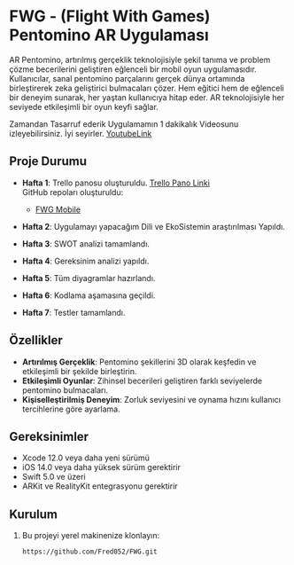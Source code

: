 # FWG - (Flight With Games) Pentomino AR Uygulaması

AR Pentomino, artırılmış gerçeklik teknolojisiyle şekil tanıma ve problem çözme becerilerini geliştiren eğlenceli bir mobil oyun uygulamasıdır. Kullanıcılar, sanal pentomino parçalarını gerçek dünya ortamında birleştirerek zeka geliştirici bulmacaları çözer. Hem eğitici hem de eğlenceli bir deneyim sunarak, her yaştan kullanıcıya hitap eder. AR teknolojisiyle her seviyede etkileşimli bir oyun keyfi sağlar.


Zamandan Tasarruf ederik Uygulamamın 1 dakikalık Videosunu izleyebilirsiniz. İyi seyirler. [YoutubeLink](https://youtube.com/shorts/M_i4Hx7siJI?feature=share)


## Proje Durumu

- **Hafta 1**: Trello panosu oluşturuldu. [Trello Pano Linki](https://trello.com/b/MQSRDi44/fwg)  
  GitHub repoları oluşturuldu:   
  - [FWG Mobile](https://github.com/Fred052/FWG)

- **Hafta 2**: Uygulamayı yapacağım Dili ve EkoSistemin araştırılması Yapıldı.

- **Hafta 3**: SWOT analizi tamamlandı.

- **Hafta 4**: Gereksinim analizi yapıldı.

- **Hafta 5**: Tüm diyagramlar hazırlandı.

- **Hafta 6**: Kodlama aşamasına geçildi.

- **Hafta 7**: Testler tamamlandı.

## Özellikler

- **Artırılmış Gerçeklik**: Pentomino şekillerini 3D olarak keşfedin ve etkileşimli bir şekilde birleştirin.
- **Etkileşimli Oyunlar**: Zihinsel becerileri geliştiren farklı seviyelerde pentomino bulmacaları.
- **Kişiselleştirilmiş Deneyim**: Zorluk seviyesini ve oynama hızını kullanıcı tercihlerine göre ayarlama.

## Gereksinimler

- Xcode 12.0 veya daha yeni sürümü
- iOS 14.0 veya daha yüksek sürüm gerektirir
- Swift 5.0 ve üzeri
- ARKit ve RealityKit entegrasyonu gerektirir

## Kurulum

1. Bu projeyi yerel makinenize klonlayın:
   ```bash
   https://github.com/Fred052/FWG.git
